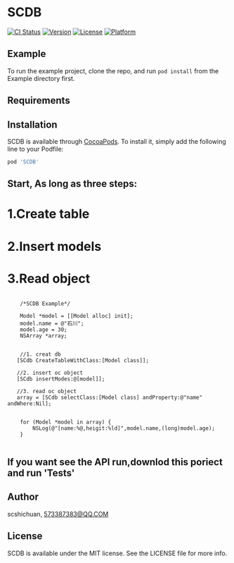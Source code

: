# SCDB

[![CI Status](https://img.shields.io/travis/scshichuan/SCDB.svg?style=flat)](https://travis-ci.org/scshichuan/SCDB)
[![Version](https://img.shields.io/cocoapods/v/SCDB.svg?style=flat)](https://cocoapods.org/pods/SCDB)
[![License](https://img.shields.io/cocoapods/l/SCDB.svg?style=flat)](https://cocoapods.org/pods/SCDB)
[![Platform](https://img.shields.io/cocoapods/p/SCDB.svg?style=flat)](https://cocoapods.org/pods/SCDB)

## Example

To run the example project, clone the repo, and run `pod install` from the Example directory first.

## Requirements

## Installation



SCDB is available through [CocoaPods](https://cocoapods.org). To install
it, simply add the following line to your Podfile:

```ruby
pod 'SCDB'
```


## Start, As long as three steps:
# 1.Create table
# 2.Insert models
# 3.Read object


```

    /*SCDB Example*/
    
    Model *model = [[Model alloc] init];
    model.name = @"石川";
    model.age = 30;
    NSArray *array;
        

    //1. creat db
   [SCdb CreateTableWithClass:[Model class]];
        
   //2. insert oc object
   [SCdb insertModes:@[model]];
                         
   //3. read oc object
   array = [SCdb selectClass:[Model class] andProperty:@"name" andWhere:Nil];
        
        
    for (Model *model in array) {
        NSLog(@"[name:%@,heigit:%ld]",model.name,(long)model.age);
    }


```

## If you want see the API run,downlod this poriect and run 'Tests'


## Author

scshichuan, 573387383@QQ.COM

## License

SCDB is available under the MIT license. See the LICENSE file for more info.
